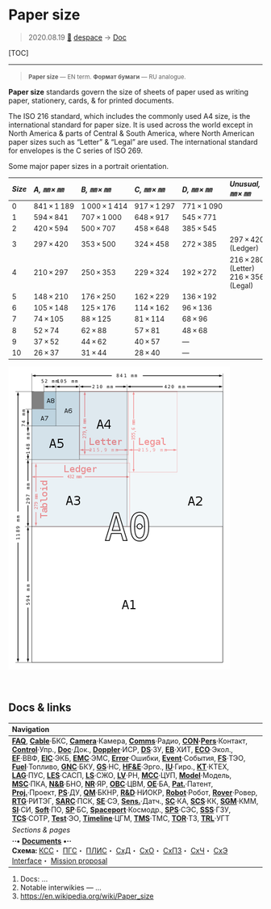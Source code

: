 # Paper size
> 2020.08.19 [🚀](../index/index.md) [despace](index.md) → [Doc](doc.md)

[TOC]

---

> <small>**Paper size** — EN term. **Формат бумаги** — RU analogue.</small>

**Paper size** standards govern the size of sheets of paper used as writing paper, stationery, cards, & for printed documents.

The ISO 216 standard, which includes the commonly used A4 size, is the international standard for paper size. It is used across the world except in North America & parts of Central & South America, where North American paper sizes such as “Letter” & “Legal” are used. The international standard for envelopes is the C series of ISO 269.

Some major paper sizes in a portrait orientation.

|*Size*|*A, ㎜ × ㎜*|*B, ㎜ × ㎜*|*C, ㎜ × ㎜*|*D, ㎜ × ㎜*|*Unusual, ㎜ × ㎜*|
|:--|:--|:--|:--|:--|:--|
|0|841 × 1 189|1 000 × 1 414|917 × 1 297|771 × 1 090| |
|1|594 × 841|707 × 1 000|648 × 917|545 × 771| |
|2|420 × 594|500 × 707|458 × 648|385 × 545| |
|3|297 × 420|353 × 500|324 × 458|272 × 385|297 × 420 (Ledger)|
|4|210 × 297|250 × 353|229 × 324|192 × 272|216 × 280 (Letter)<br> 216 × 356 (Legal)|
|5|148 × 210|176 × 250|162 × 229|136 × 192| |
|6|105 × 148|125 × 176|114 × 162|96 × 136| |
|7|74 × 105|88 × 125|81 × 114|68 × 96| |
|8|52 × 74|62 × 88|57 × 81|48 × 68| |
|9|37 × 52|44 × 62|40 × 57|—| |
|10|26 × 37|31 × 44|28 × 40|—| |

[![](f/doc/paper_size_01_thumb.png)](f/doc/paper_size_01.png)



<p style="page-break-after:always"> </p>

## Docs & links
|Navigation|
|:--|
|**[FAQ](faq.md)**, **[Cable](cable.md)**·БКС, **[Camera](cam.md)**·Камера, **[Comms](comms.md)**·Радио, **[CON](contact.md)·[Pers](person.md)**·Контакт, **[Control](control.md)**·Упр., **[Doc](doc.md)**·Док., **[Doppler](doppler.md)**·ИСР, **[DS](ds.md)**·ЗУ, **[EB](eb.md)**·ХИТ, **[ECO](ecology.md)**·Экол., **[EF](ef.md)**·ВВФ, **[ElC](elc.md)**·ЭКБ, **[EMC](emc.md)**·ЭМС, **[Error](error.md)**·Ошибки, **[Event](event.md)**·События, **[FS](fs.md)**·ТЭО, **[Fuel](fuel.md)**·Топливо, **[GNC](gnc.md)**·БКУ, **[GS](scs.md)**·НС, **[HF&E](hfe.md)**·Эрго., **[IU](iu.md)**·Гиро., **[KT](kt.md)**·КТЕХ, **[LAG](lag.md)**·ПУC, **[LES](les.md)**·САСП, **[LS](ls.md)**·СЖО, **[LV](lv.md)**·РН, **[MCC](mcc.md)**·ЦУП, **[Model](model.md)**·Модель, **[MSC](sc.md)**·ПКА, **[N&B](nnb.md)**·БНО, **[NR](nr.md)**·ЯР, **[OBC](obc.md)**·ЦВМ, **[OE](oe.md)**·БА, **[Pat.](патент.md)**·Патент, **[Proj.](project.md)**·Проект, **[PS](ps.md)**·ДУ, **[QM](qm.md)**·БКНР, **[R&D](rnd.md)**·НИОКР, **[Robot](robotics.md)**·Робот, **[Rover](rover.md)**·Ровер, **[RTG](rtg.md)**·РИТЭГ, **[SARC](sarc.md)**·ПСК, **[SE](se.md)**·СЭ, **[Sens.](sensor.md)**·Датч., **[SC](sc.md)**·КА, **[SCS](scs.md)**·КК, **[SGM](sgm.md)**·КММ, **[SI](si.md)**·СИ, **[Soft](soft.md)**·ПО, **[SP](sp.md)**·БС, **[Spaceport](spaceport.md)**·Космодр., **[SPS](sps.md)**·СЭС, **[SSS](sss.md)**·ГЗУ, **[TCS](tcs.md)**·СОТР, **[Test](test.md)**·ЭО, **[Timeline](timeline.md)**·ЦГМ, **[TMS](tms.md)**·ТМС, **[TOR](tor.md)**·ТЗ, **[TRL](trl.md)**·УГТ|
|*Sections & pages*|
|**··• [Documents](doc.md) •··**<br> **Схема:** [КСС](ксс.md)・ [ПГС](пгс.md)・ [ПЛИС](плис.md)・ [СхД](draft_model.md)・ [СхО](draft_model.md)・ [СхПЗ](draft_model.md)・ [СхЧ](draft_model.md)・ [СхЭ](draft_model.md)<br> [Interface](interface.md)・ [Mission proposal](proposal.md)|

   1. Docs: …
   1. Notable interwikies — …
   1. <https://en.wikipedia.org/wiki/Paper_size>
